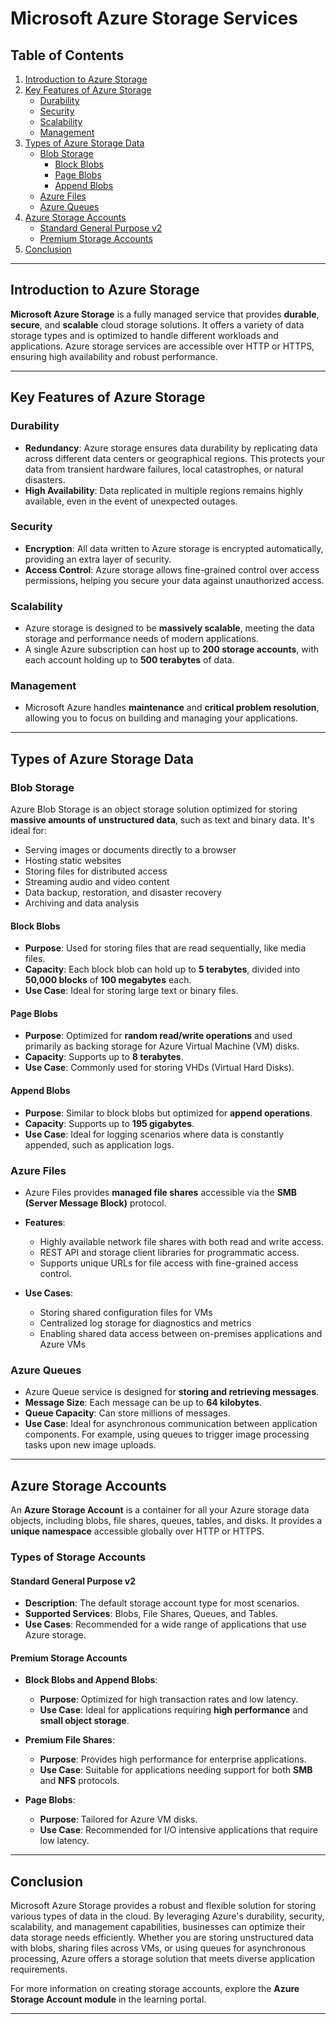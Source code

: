 
# Microsoft Azure Storage Services

## Table of Contents
1. [Introduction to Azure Storage](#introduction-to-azure-storage)
2. [Key Features of Azure Storage](#key-features-of-azure-storage)
    - [Durability](#durability)
    - [Security](#security)
    - [Scalability](#scalability)
    - [Management](#management)
3. [Types of Azure Storage Data](#types-of-azure-storage-data)
    - [Blob Storage](#blob-storage)
        - [Block Blobs](#block-blobs)
        - [Page Blobs](#page-blobs)
        - [Append Blobs](#append-blobs)
    - [Azure Files](#azure-files)
    - [Azure Queues](#azure-queues)
4. [Azure Storage Accounts](#azure-storage-accounts)
    - [Standard General Purpose v2](#standard-general-purpose-v2)
    - [Premium Storage Accounts](#premium-storage-accounts)
5. [Conclusion](#conclusion)

---

## Introduction to Azure Storage

**Microsoft Azure Storage** is a fully managed service that provides **durable**, **secure**, and **scalable** cloud storage solutions. It offers a variety of data storage types and is optimized to handle different workloads and applications. Azure storage services are accessible over HTTP or HTTPS, ensuring high availability and robust performance.

---

## Key Features of Azure Storage

### Durability
- **Redundancy**: Azure storage ensures data durability by replicating data across different data centers or geographical regions. This protects your data from transient hardware failures, local catastrophes, or natural disasters.
- **High Availability**: Data replicated in multiple regions remains highly available, even in the event of unexpected outages.

### Security
- **Encryption**: All data written to Azure storage is encrypted automatically, providing an extra layer of security.
- **Access Control**: Azure storage allows fine-grained control over access permissions, helping you secure your data against unauthorized access.

### Scalability
- Azure storage is designed to be **massively scalable**, meeting the data storage and performance needs of modern applications.
- A single Azure subscription can host up to **200 storage accounts**, with each account holding up to **500 terabytes** of data.

### Management
- Microsoft Azure handles **maintenance** and **critical problem resolution**, allowing you to focus on building and managing your applications.

---

## Types of Azure Storage Data

### Blob Storage
Azure Blob Storage is an object storage solution optimized for storing **massive amounts of unstructured data**, such as text and binary data. It's ideal for:
- Serving images or documents directly to a browser
- Hosting static websites
- Storing files for distributed access
- Streaming audio and video content
- Data backup, restoration, and disaster recovery
- Archiving and data analysis

#### Block Blobs
- **Purpose**: Used for storing files that are read sequentially, like media files.
- **Capacity**: Each block blob can hold up to **5 terabytes**, divided into **50,000 blocks** of **100 megabytes** each.
- **Use Case**: Ideal for storing large text or binary files.

#### Page Blobs
- **Purpose**: Optimized for **random read/write operations** and used primarily as backing storage for Azure Virtual Machine (VM) disks.
- **Capacity**: Supports up to **8 terabytes**.
- **Use Case**: Commonly used for storing VHDs (Virtual Hard Disks).

#### Append Blobs
- **Purpose**: Similar to block blobs but optimized for **append operations**.
- **Capacity**: Supports up to **195 gigabytes**.
- **Use Case**: Ideal for logging scenarios where data is constantly appended, such as application logs.

### Azure Files
- Azure Files provides **managed file shares** accessible via the **SMB (Server Message Block)** protocol.
- **Features**:
  - Highly available network file shares with both read and write access.
  - REST API and storage client libraries for programmatic access.
  - Supports unique URLs for file access with fine-grained access control.

- **Use Cases**:
  - Storing shared configuration files for VMs
  - Centralized log storage for diagnostics and metrics
  - Enabling shared data access between on-premises applications and Azure VMs

### Azure Queues
- Azure Queue service is designed for **storing and retrieving messages**.
- **Message Size**: Each message can be up to **64 kilobytes**.
- **Queue Capacity**: Can store millions of messages.
- **Use Case**: Ideal for asynchronous communication between application components. For example, using queues to trigger image processing tasks upon new image uploads.

---

## Azure Storage Accounts

An **Azure Storage Account** is a container for all your Azure storage data objects, including blobs, file shares, queues, tables, and disks. It provides a **unique namespace** accessible globally over HTTP or HTTPS.

### Types of Storage Accounts

#### Standard General Purpose v2
- **Description**: The default storage account type for most scenarios.
- **Supported Services**: Blobs, File Shares, Queues, and Tables.
- **Use Cases**: Recommended for a wide range of applications that use Azure storage.

#### Premium Storage Accounts
- **Block Blobs and Append Blobs**:
  - **Purpose**: Optimized for high transaction rates and low latency.
  - **Use Case**: Ideal for applications requiring **high performance** and **small object storage**.

- **Premium File Shares**:
  - **Purpose**: Provides high performance for enterprise applications.
  - **Use Case**: Suitable for applications needing support for both **SMB** and **NFS** protocols.

- **Page Blobs**:
  - **Purpose**: Tailored for Azure VM disks.
  - **Use Case**: Recommended for I/O intensive applications that require low latency.

---

## Conclusion

Microsoft Azure Storage provides a robust and flexible solution for storing various types of data in the cloud. By leveraging Azure's durability, security, scalability, and management capabilities, businesses can optimize their data storage needs efficiently. Whether you are storing unstructured data with blobs, sharing files across VMs, or using queues for asynchronous processing, Azure offers a storage solution that meets diverse application requirements.

For more information on creating storage accounts, explore the **Azure Storage Account module** in the learning portal.

---

